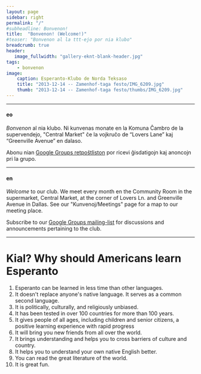 ```yaml
---
layout: page
sidebar: right
permalink: "/"
#subheadline: Bonvenon!
title:  "Bonvenon! (Welcome!)"
#teaser: "Bonvenon al la ttt-ejo por nia klubo"
breadcrumb: true
header:
   image_fullwidth: "gallery-eknt-blank-header.jpg"
tags:
    - bonvenon
image:
    caption: Esperanto-Klubo de Norda Teksaso
    title: "2013-12-14 -- Zamenhof-taga festo/IMG_6209.jpg"
    thumb: "2013-12-14 -- Zamenhof-taga festo/thumbs/IMG_6209.jpg"
---
```

----------------
#### eo
*Bonvenon* al nia klubo.  Ni kunvenas monate en la Komuna Ĉambro de la supervendejo, "Central Market" ĉe la vojkruĉo de “Lovers Lane” kaj “Greenville Avenue” en dalaso.

Abonu nian <a href="https://groups.google.com/g/esperanto-klubo-de-norda-teksaso">Google Groups retpoŝtliston</a> por ricevi ĝisdatigojn kaj anoncojn pri la grupo.
- - - - - - - - -
#### en
*Welcome* to our club.  We meet every month en the Community Room in the supermarket, Central Market, at the corner of Lovers Ln. and Greenville Avenue in Dallas.  See our "Kunvenoj/Meetings" page for a map to our meeting place.

Subscribe to our <a href="https://groups.google.com/g/esperanto-klubo-de-norda-teksaso">Google Groups mailing-list</a> for discussions and announcements pertaining to the club.

----------------

# Kial?    Why should Americans learn Esperanto

1. Esperanto can be learned in less time than other languages. 
1. It doesn't replace anyone's native language. It serves as a common second language.
1. It is politically, culturally, and religiously unbiased.
1. It has been tested in over 100 countries for more than 100 years.
1. It gives people of all ages, including children and senior citizens, a positive learning experience with rapid progress
1. It will bring you new friends from all over the world.
1. It brings understanding and helps you to cross barriers of culture and country.
1. It helps you to understand your own native English better.
1. You can read the great literature of the world.
1. It is great fun.
